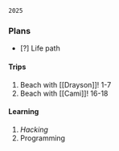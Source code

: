 	2025
### Plans
- [?] Life path
#### Trips
1. Beach with [[Drayson]]!
	1-7
2. Beach with [[Cami]]!
	16-18
#### Learning
1. *Hacking*
2. Programming